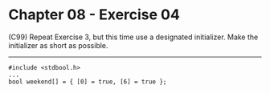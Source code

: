 # Chapter 08 - Exercise 04

(C99) Repeat Exercise 3, but this time use a designated initializer. Make the initializer as short as possible.

---

```
#include <stdbool.h>
...
bool weekend[] = { [0] = true, [6] = true };
```
